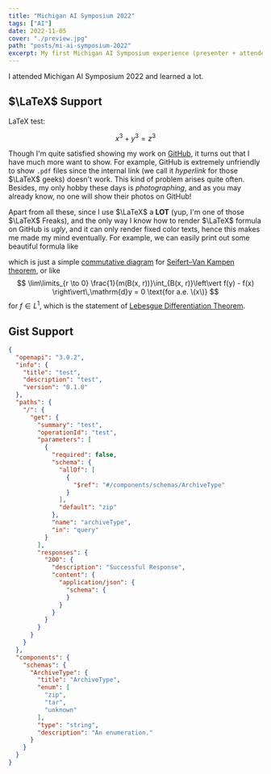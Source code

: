 ```yaml
---
title: "Michigan AI Symposium 2022"
tags: ["AI"]
date: 2022-11-05
cover: "./preview.jpg"
path: "posts/mi-ai-symposium-2022"
excerpt: My first Michigan AI Symposium experience (presenter + attendee).
---
```


I attended Michigan AI Symposium 2022 and learned a lot.

## $\LaTeX$ Support

LaTeX test:

$$x^3+y^3=z^3$$

Though I'm quite satisfied showing my work on [GitHub](https://github.com/sleepymalc), it turns out that I have much more want to show. For example, GitHub is extremely unfriendly to show `.pdf` files since the internal link (we call it *hyperlink* for those $\LaTeX$ geeks) doesn't work. This kind
of problem arises quite often. Besides, my only hobby these days is *photographing*, and as you may already know, no one will show their photos on GitHub!

Apart from all these, since I use $\LaTeX$ a **LOT** (yup, I'm one of those $\LaTeX$ Freaks), and the only way I know how to render $\LaTeX$ formula on GitHub is *ugly*, and it can only render fixed color texts, hence this makes me made my mind eventually.
For example, we can easily print out some beautiful formula like
<!-- $$\begin{tikzcd}
			S & {G_\alpha} \\
			{G_\beta} & {G_\alpha \ast_S G_\beta} \\
			&& X
			\arrow["{i_{\alpha \beta} }", from=1-1, to=1-2]
			\arrow["{i_{\beta \alpha} }"', from=1-1, to=2-1]
			\arrow[from=1-2, to=2-2]
			\arrow[from=2-1, to=2-2]
			\arrow["{\exists !}", dashed, from=2-2, to=3-3]
			\arrow[curve={height=-12pt}, from=1-2, to=3-3]
			\arrow[curve={height=12pt}, from=2-1, to=3-3]
		\end{tikzcd}$$ -->
which is just a simple [commutative diagram](https://en.wikipedia.org/wiki/Commutative_diagram) for [Seifert–Van Kampen theorem](https://en.wikipedia.org/wiki/Seifert%E2%80%93Van_Kampen_theorem), or like
$$
\lim\limits_{r \to 0} \frac{1}{m(B(x, r))}\int_{B(x, r)}\left\vert f(y) - f(x) \right\vert\,\mathrm{d}y = 0 \text{for a.e. \(x\)}
$$
for $f\in L^1$, which is the statement of [Lebesgue Differentiation Theorem](https://en.wikipedia.org/wiki/Lebesgue_differentiation_theorem).


## Gist Support

```json {numberLines: true}
{
  "openapi": "3.0.2",
  "info": {
    "title": "test",
    "description": "test",
    "version": "0.1.0"
  },
  "paths": {
    "/": {
      "get": {
        "summary": "test",
        "operationId": "test",
        "parameters": [
          {
            "required": false,
            "schema": {
              "allOf": [
                {
                  "$ref": "#/components/schemas/ArchiveType"
                }
              ],
              "default": "zip"
            },
            "name": "archiveType",
            "in": "query"
          }
        ],
        "responses": {
          "200": {
            "description": "Successful Response",
            "content": {
              "application/json": {
                "schema": {
                }
              }
            }
          }
        }
      }
    }
  },
  "components": {
    "schemas": {
      "ArchiveType": {
        "title": "ArchiveType",
        "enum": [
          "zip",
          "tar",
          "unknown"
        ],
        "type": "string",
        "description": "An enumeration."
      }
    }
  }
}
```


[//]: # (<script src="https://gist.github.com/tc-imba/76dc7e627a56ac84b5c1c14b08d90f1e.js"></script>)

[//]: # (`gist:tc-imba/76dc7e627a56ac84b5c1c14b08d90f1e`)


[//]: # ()
[//]: # (`gist:weirdpattern/ce54fdb1e5621b5966e146026995b974#syntax.text`)


<Gist id='bedde975e6e92a77e2321487ba45f313' />

[//]: # (<Gist url='https://gist.github.com/GeorgeGkas/5f55a83909a3f5b766934ffe802d30df#file-start-js' />)

